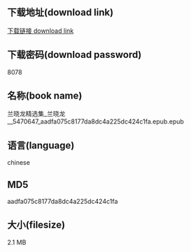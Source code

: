 ## 下载地址(download link)
[下载链接 download link](https://voluble-croquembouche-d321dc.netlify.app/?s=%E5%85%B0%E6%99%93%E9%BE%99%E7%B2%BE%E9%80%89%E9%9B%86_%E5%85%B0%E6%99%93%E9%BE%99__5470647_aadfa075c8177da8dc4a225dc424c1fa.epub)

## 下载密码(download password)
8078

## 名称(book name)
兰晓龙精选集_兰晓龙__5470647_aadfa075c8177da8dc4a225dc424c1fa.epub.epub

## 语言(language)
chinese

## MD5
aadfa075c8177da8dc4a225dc424c1fa

## 大小(filesize)
2.1 MB
